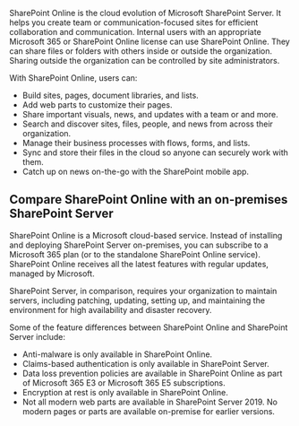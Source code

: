 SharePoint Online is the cloud evolution of Microsoft SharePoint Server. It helps you create team or communication-focused sites for efficient collaboration and communication. Internal users with an appropriate Microsoft 365 or SharePoint Online license can use SharePoint Online. They can share files or folders with others inside or outside the organization. Sharing outside the organization can be controlled by site administrators. 

With SharePoint Online, users can:  
- Build sites, pages, document libraries, and lists. 
- Add web parts to customize their pages. 
- Share important visuals, news, and updates with a team or and more. 
- Search and discover sites, files, people, and news from across their organization. 
- Manage their business processes with flows, forms, and lists. 
- Sync and store their files in the cloud so anyone can securely work with them. 
- Catch up on news on-the-go with the SharePoint mobile app. 

## Compare SharePoint Online with an on-premises SharePoint Server
SharePoint Online is a Microsoft cloud-based service. Instead of installing and deploying SharePoint Server on-premises, you can subscribe to a Microsoft 365 plan (or to the standalone SharePoint Online service). SharePoint Online receives all the latest features with regular updates, managed by Microsoft. 

SharePoint Server, in comparison, requires your organization to maintain servers, including patching, updating, setting up, and maintaining the environment for high availability and disaster recovery. 

Some of the feature differences between SharePoint Online and SharePoint Server include:  
- Anti-malware is only available in SharePoint Online. 
- Claims-based authentication is only available in SharePoint Server. 
- Data loss prevention policies are available in SharePoint Online as part of Microsoft 365 E3 or Microsoft 365 E5 subscriptions.  
- Encryption at rest is only available in SharePoint Online.
- Not all modern web parts are available in SharePoint Server 2019. No modern pages or parts are available on-premise for earlier versions.
